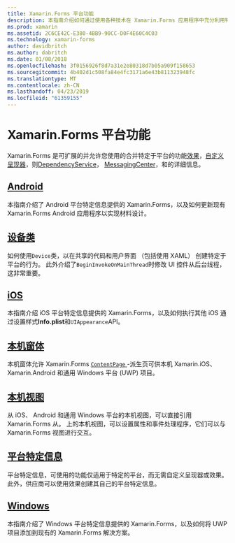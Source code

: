 ```yaml
---
title: Xamarin.Forms 平台功能
description: 本指南介绍如何通过使用各种技术在 Xamarin.Forms 应用程序中充分利用特定于平台的功能。
ms.prod: xamarin
ms.assetid: 2C6CE42C-E380-4BB9-90CC-D0F4E60C4C03
ms.technology: xamarin-forms
author: davidbritch
ms.author: dabritch
ms.date: 01/08/2018
ms.openlocfilehash: 3f0156926f8d7a31e2e80318d7b05a909f158653
ms.sourcegitcommit: 4b402d1c508fa84e4fc3171a6e43b811323948fc
ms.translationtype: MT
ms.contentlocale: zh-CN
ms.lasthandoff: 04/23/2019
ms.locfileid: "61359155"
---
```

# <a name="xamarinforms-platform-features"></a>Xamarin.Forms 平台功能

Xamarin.Forms 是可扩展的并允许您使用的合并特定于平台的功能[效果](~/xamarin-forms/app-fundamentals/effects/index.md)，[自定义呈现器](~/xamarin-forms/app-fundamentals/custom-renderer/index.md)，则[DependencyService](~/xamarin-forms/app-fundamentals/dependency-service/index.md)， [MessagingCenter](~/xamarin-forms/app-fundamentals/messaging-center.md)，和的详细信息。

## <a name="androidandroidindexmd"></a>[Android](android/index.md)

本指南介绍了 Android 平台特定信息提供的 Xamarin.Forms，以及如何更新现有 Xamarin.Forms Android 应用程序以实现材料设计。

## <a name="device-classdevicemd"></a>[设备类](device.md)

如何使用`Device`类，以在共享的代码和用户界面 （包括使用 XAML） 创建特定于平台的行为。 此外介绍了`BeginInvokeOnMainThread`时修改 UI 控件从后台线程，这非常重要。

## <a name="iosiosindexmd"></a>[iOS](ios/index.md)

本指南介绍 iOS 平台特定信息提供的 Xamarin.Forms，以及如何执行其他 iOS 通过设置样式**Info.plist**和`UIAppearance`API。

## <a name="native-formsnative-formsmd"></a>[本机窗体](native-forms.md)

本机窗体允许 Xamarin.Forms [ `ContentPage` ](xref:Xamarin.Forms.ContentPage)-派生页可供本机 Xamarin.iOS、 Xamarin.Android 和通用 Windows 平台 (UWP) 项目。

## <a name="native-viewsnative-viewsindexmd"></a>[本机视图](native-views/index.md)

从 iOS、 Android 和通用 Windows 平台的本机视图，可以直接引用 Xamarin.Forms 从。 上的本机视图，可以设置属性和事件处理程序，它们可以与 Xamarin.Forms 视图进行交互。

## <a name="platform-specificsplatform-specificsindexmd"></a>[平台特定信息](platform-specifics/index.md)

平台特定信息，可使用的功能仅适用于特定的平台，而无需自定义呈现器或效果。 此外，供应商可以使用效果创建其自己的平台特定信息。

## <a name="windowswindowsindexmd"></a>[Windows](windows/index.md)

本指南介绍了 Windows 平台特定信息提供的 Xamarin.Forms，以及如何将 UWP 项目添加到现有的 Xamarin.Forms 解决方案。
